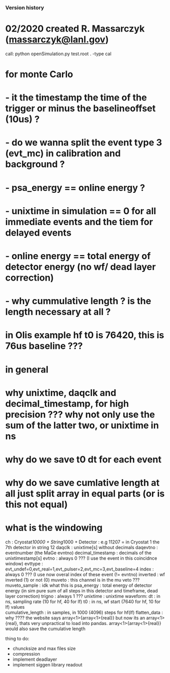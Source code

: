  ### Version history
 # 02/2020 created R. Massarczyk (massarczyk@lanl.gov)

call:
python openSimulation.py test.root . -type cal 

  # for monte Carlo
  # - it the timestamp the time of the trigger or minus the baselineoffset (10us) ?
  # - do we wanna split the event type 3 (evt_mc) in calibration and background ?
  # - psa_energy == online energy ?
  # - unixtime in simulation == 0 for all immediate events and the tiem for delayed events
  # - online energy == total energy of detector energy (no wf/ dead layer correction)
  # - why cummulative length ? is the length necessary at all ?
  # in Olis example hf t0 is 76420, this is 76us baseline ???
  
  
  # in general
  # why unixtime, daqclk and decimal_timestamp, for high precision ??? why not only use the sum of the latter two, or unixtime in ns
  # why do we save t0 dt for each event
  # why do we save cumlative length at all just split array in equal parts (or is this not equal)
  # what is the windowing




ch                  : Cryostat*10000 + String*1000 + Detector  : e.g 11207 = in Cryostat 1 the 7th detector in string 12
daqclk              : unixtime[s] without decimals
daqevtno            : eventnumber (the MaGe evntno)
decimal_timestamp   : decimals of the unixtimestamp[s]
evtno               : always 0 ??? (I use the event in this coincidnce window)
evttype             : evt_undef=0,evt_real=1,evt_pulser=2,evt_mc=3,evt_baseline=4
index               : always 0 ??? (I use now overal index of these event (!= evntno)
inverted            : wf inverted (1) or not (0)
muveto              : this channel is in the mu veto ???
muveto_sample       : idk what this is
psa_energy          : total energy of detector energy (in sim pure sum of all steps in this detector and timeframe, dead layer correction)
trigno              : always 1 ???
unixtime            : unixtime
waveform:
  dt                : in ns, sampling rate (10 for hf, 40 for lf)
  t0                : in ns, wf start (7640 for hf, 10 for lf)
    values          
  cumulative_length : in samples, in 1000 (4096) steps for hf(lf)
  flatten_data      : why ???? the website says array<1>{array<1>{real}} but now its an array<1>{real}, thats very unpractical to load into pandas.
                      array<1>{array<1>{real}} would also save the cumulative length


thing to do:
- chuncksize and max files size 
- compression
- implement deadlayer 
- implement siggen library readout
